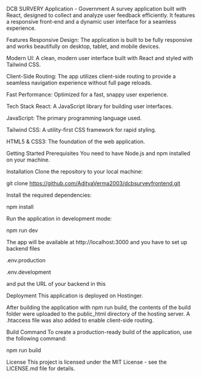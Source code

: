 DCB SURVERY Application - Government
A survey application built with React, designed to collect and analyze user feedback efficiently. It features a responsive front-end and a dynamic user interface for a seamless experience.

Features
Responsive Design: The application is built to be fully responsive and works beautifully on desktop, tablet, and mobile devices.

Modern UI: A clean, modern user interface built with React and styled with Tailwind CSS.

Client-Side Routing: The app utilizes client-side routing to provide a seamless navigation experience without full page reloads.

Fast Performance: Optimized for a fast, snappy user experience.

Tech Stack
React: A JavaScript library for building user interfaces.

JavaScript: The primary programming language used.

Tailwind CSS: A utility-first CSS framework for rapid styling.

HTML5 & CSS3: The foundation of the web application.

Getting Started
Prerequisites
You need to have Node.js and npm installed on your machine.

Installation
Clone the repository to your local machine:

git clone https://github.com/AdityaVerma2003/dcbsurveyfrontend.git



Install the required dependencies:

npm install



Run the application in development mode:

npm run dev


The app will be available at http://localhost:3000 and you have to set up backend files

.env.production

.env.development

and put the URL of your backend in this

Deployment
This application is deployed on Hostinger.

After building the application with npm run build, the contents of the build folder were uploaded to the public_html directory of the hosting server. A .htaccess file was also added to enable client-side routing.

Build Command
To create a production-ready build of the application, use the following command:

npm run build



License
This project is licensed under the MIT License - see the LICENSE.md file for details.